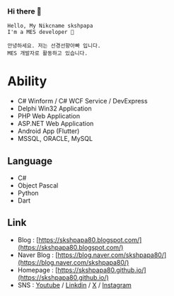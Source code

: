 ### Hi there 👋

```
Hello, My Nikcname skshpapa
I'm a MES developer 🌙
```

```
안녕하세요. 저는 선경선향아빠 입니다.
MES 개발자로 활동하고 있습니다. 
```

# Ability
 
- C# Winform / C# WCF Service / DevExpress  
- Delphi Win32 Application  
- PHP Web Application
- ASP.NET Web Application
- Android App (Flutter)
- MSSQL, ORACLE, MySQL 

## Language

- C#
- Object Pascal
- Python
- Dart

## Link

- Blog : [https://skshpapa80.blogspot.com/](https://skshpapa80.blogspot.com/)
- Naver Blog : [https://blog.naver.com/skshpapa80/](https://blog.naver.com/skshpapa80/)
- Homepage : [https://skshpapa80.github.io/](https://skshpapa80.github.io/)
- SNS : [Youtube](https://www.youtube.com/@skshpapa80-tube) / [Linkdin](https://www.linkedin.com/in/skshpapa80/) / [X](https://twitter.com/skshpapa80) / [Instagram](https://www.instagram.com/raychodream/)

